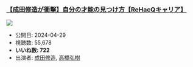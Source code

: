 ### [【成田修造が衝撃】自分の才能の見つけ方【ReHacQキャリア】](https://www.youtube.com/watch?v=1X-t6yhWuMM)
[![](https://img.youtube.com/vi/1X-t6yhWuMM/sddefault.jpg)](https://www.youtube.com/watch?v=1X-t6yhWuMM)
-   公開日: 2024-04-29
-   視聴数: 55,678
-   **いいね数: 722**
-   出演者: [成田修造](/rehacq_fan/people/成田修造 "wikilink"), [高橋弘樹](/rehacq_fan/people/高橋弘樹 "wikilink")
